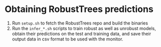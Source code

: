 # Obtaining RobustTrees predictions

1. Run `setup.sh` to fetch the RobustTrees repo and build the binaries
2. Run the `infer_*.sh` scripts to train robust as well as unrobust models, obtain their predictions on the test and training data, and save their output data in csv format to be used with the monitor.


